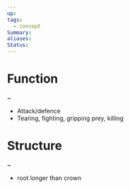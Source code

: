 ```yaml
---
up: 
tags:
  - concept
Summary: 
aliases: 
Status:
---
```

# Function
~
- Attack/defence
- Tearing, fighting, gripping prey, killing

# Structure
~
- root longer than crown